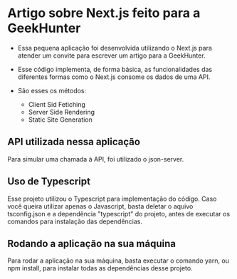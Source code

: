 # Artigo sobre Next.js feito para a GeekHunter

- Essa pequena aplicação foi desenvolvida utilizando o Next.js para atender um convite para escrever um artigo para a GeekHunter.

- Esse código implementa, de forma básica, as funcionalidades das diferentes formas como o Next.js consome os dados de uma API.

- São esses os métodos:

  - Client Sid Fetiching
  - Server Side Rendering
  - Static Site Generation

## API utilizada nessa aplicação

Para simular uma chamada à API, foi utilizado o json-server.

## Uso de Typescript

Esse projeto utilizou o Typescript para implementação do código. Caso você queira utilizar apenas o Javascript, basta deletar o
aquivo tsconfig.json e a dependência "typescript" do projeto, antes de executar os comandos para instalação das dependências.

## Rodando a aplicação na sua máquina

Para rodar a aplicação na sua máquina, basta executar o comando yarn, ou npm install, para instalar todas as dependências desse projeto.
